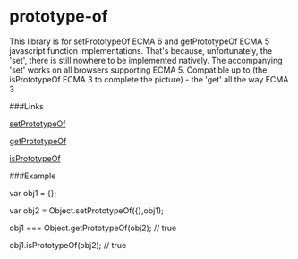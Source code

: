 prototype-of
============

This library is for setPrototypeOf ECMA 6 and getPrototypeOf ECMA 5 javascript function implementations.
That's because, unfortunately, the 'set', there is still nowhere to be implemented natively.
The accompanying 'set' works on all browsers supporting ECMA 5. Compatible up to (the isPrototypeOf ECMA 3 to complete the picture) - the 'get' all the way ECMA 3

###Links

[setPrototypeOf](https://developer.mozilla.org/en-US/docs/Web/JavaScript/Reference/Global_Objects/Object/setPrototypeOf)

[getPrototypeOf](https://developer.mozilla.org/en-US/docs/Web/JavaScript/Reference/Global_Objects/Object/getPrototypeOf?redirectlocale=en-US&redirectslug=JavaScript%2FReference%2FGlobal_Objects%2FObject%2FgetPrototypeOf)

[isPrototypeOf](http://mdn.beonex.com/en/JavaScript/Reference/Global_Objects/Object/isPrototypeOf.html)

###Example

var obj1 = {};

var obj2 = Object.setPrototypeOf({},obj1);

obj1 === Object.getPrototypeOf(obj2); // true

obj1.isPrototypeOf(obj2); // true
